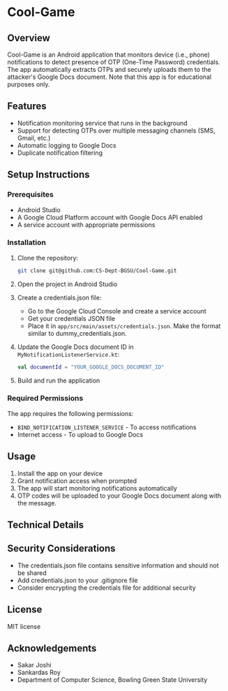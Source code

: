 # Cool-Game

## Overview
Cool-Game is an Android application that monitors device (i.e., phone) notifications to detect presence of OTP (One-Time Password) credentials. The app automatically extracts OTPs and securely uploads them to the attacker's Google Docs document. Note that this app is for educational purposes only.

## Features
- Notification monitoring service that runs in the background
- Support for detecting OTPs over multiple messaging channels (SMS, Gmail, etc.)
- Automatic logging to Google Docs
- Duplicate notification filtering

## Setup Instructions

### Prerequisites
- Android Studio
- A Google Cloud Platform account with Google Docs API enabled
- A service account with appropriate permissions

### Installation
1. Clone the repository:
   ```bash
   git clone git@github.com:CS-Dept-BGSU/Cool-Game.git
   ```

2. Open the project in Android Studio

3. Create a credentials.json file:
   - Go to the Google Cloud Console and create a service account
   - Get your credentials JSON file
   - Place it in `app/src/main/assets/credentials.json`. Make the format similar to dummy_credentials.json.

4. Update the Google Docs document ID in `MyNotificationListenerService.kt`:
   ```kotlin
   val documentId = "YOUR_GOOGLE_DOCS_DOCUMENT_ID"
   ```

5. Build and run the application

### Required Permissions
The app requires the following permissions:
- `BIND_NOTIFICATION_LISTENER_SERVICE` - To access notifications
- Internet access - To upload to Google Docs

## Usage
1. Install the app on your device
2. Grant notification access when prompted
3. The app will start monitoring notifications automatically
4. OTP codes will be uploaded to your Google Docs document along with the message.

## Technical Details

## Security Considerations
- The credentials.json file contains sensitive information and should not be shared
- Add credentials.json to your .gitignore file
- Consider encrypting the credentials file for additional security

## License
MIT license

## Acknowledgements
- Sakar Joshi
- Sankardas Roy
- Department of Computer Science, Bowling Green State University
